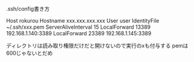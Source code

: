 .ssh/config書き方

Host rokurou
  Hostname            xxx.xxx.xxx.xxx
  User                user
  IdentityFile        ~/.ssh/xxx.pem
  ServerAliveInterval 15
  LocalForward 13389 192.168.1.140:3389
  LocalForward 23389 192.168.1.145:3389

ディレクトリは読み取り権限だけだと開けないので実行のxも付与する
pemは600じゃないとだめ